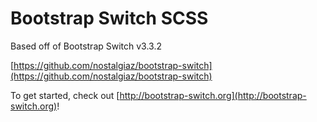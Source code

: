 # Bootstrap Switch SCSS
Based off of Bootstrap Switch v3.3.2

[https://github.com/nostalgiaz/bootstrap-switch](https://github.com/nostalgiaz/bootstrap-switch) 

To get started, check out [http://bootstrap-switch.org](http://bootstrap-switch.org)!
